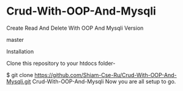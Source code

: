 # Crud-With-OOP-And-Mysqli
Create Read And Delete With OOP And Mysqli
Version

master

Installation

Clone this repository to your htdocs folder-

$ git clone https://github.com/Shiam-Cse-Ru/Crud-With-OOP-And-Mysqli.git Crud-With-OOP-And-Mysqli
Now you are all setup to go.
